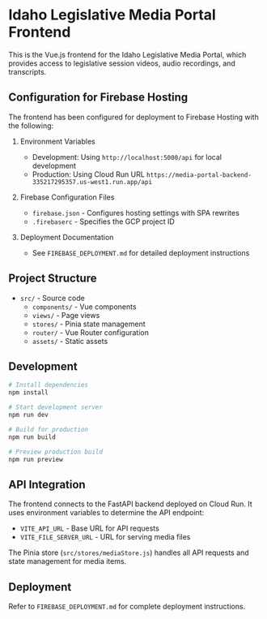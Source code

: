# Idaho Legislative Media Portal Frontend

This is the Vue.js frontend for the Idaho Legislative Media Portal, which provides access to legislative session videos, audio recordings, and transcripts.

## Configuration for Firebase Hosting

The frontend has been configured for deployment to Firebase Hosting with the following:

1. Environment Variables
   - Development: Using `http://localhost:5000/api` for local development
   - Production: Using Cloud Run URL `https://media-portal-backend-335217295357.us-west1.run.app/api`

2. Firebase Configuration Files
   - `firebase.json` - Configures hosting settings with SPA rewrites
   - `.firebaserc` - Specifies the GCP project ID

3. Deployment Documentation
   - See `FIREBASE_DEPLOYMENT.md` for detailed deployment instructions

## Project Structure

- `src/` - Source code
  - `components/` - Vue components
  - `views/` - Page views
  - `stores/` - Pinia state management
  - `router/` - Vue Router configuration
  - `assets/` - Static assets

## Development

```bash
# Install dependencies
npm install

# Start development server
npm run dev

# Build for production
npm run build

# Preview production build
npm run preview
```

## API Integration

The frontend connects to the FastAPI backend deployed on Cloud Run. It uses environment variables to determine the API endpoint:

- `VITE_API_URL` - Base URL for API requests
- `VITE_FILE_SERVER_URL` - URL for serving media files

The Pinia store (`src/stores/mediaStore.js`) handles all API requests and state management for media items.

## Deployment

Refer to `FIREBASE_DEPLOYMENT.md` for complete deployment instructions.
